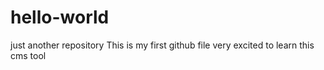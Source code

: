 # hello-world
just another repository
This is my first github file
very excited to learn this cms tool
